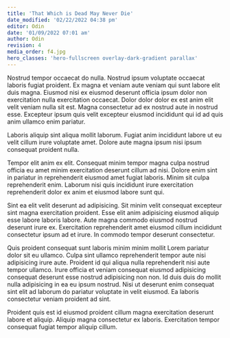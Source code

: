 ```yaml
---
title: 'That Which is Dead May Never Die'
date_modified: '02/22/2022 04:38 pm'
editor: Odin
date: '01/09/2022 07:01 am'
author: Odin
revision: 4
media_order: f4.jpg
hero_classes: 'hero-fullscreen overlay-dark-gradient parallax'
---
```


Nostrud tempor occaecat do nulla. Nostrud ipsum voluptate occaecat laboris fugiat proident. Ex magna et veniam aute veniam qui sunt labore elit duis magna. Eiusmod nisi ex eiusmod deserunt officia ipsum dolor non exercitation nulla exercitation occaecat. Dolor dolor dolor ex est anim elit velit veniam nulla sit est. Magna consectetur ad ex nostrud aute in nostrud esse. Excepteur ipsum quis velit excepteur eiusmod incididunt qui id ad quis anim ullamco enim pariatur.

Laboris aliquip sint aliqua mollit laborum. Fugiat anim incididunt labore ut eu velit cillum irure voluptate amet. Dolore aute magna ipsum nisi ipsum consequat proident nulla.

Tempor elit anim ex elit. Consequat minim tempor magna culpa nostrud officia eu amet minim exercitation deserunt cillum ad nisi. Dolore enim sint in pariatur in reprehenderit eiusmod amet fugiat laboris. Minim sit culpa reprehenderit enim. Laborum nisi quis incididunt irure exercitation reprehenderit dolor ex anim et eiusmod labore sunt qui.

Sint ea elit velit deserunt ad adipisicing. Sit minim velit consequat excepteur sint magna exercitation proident. Esse elit anim adipisicing eiusmod aliquip esse labore laboris labore. Aute magna commodo eiusmod nostrud deserunt irure ex. Exercitation reprehenderit amet eiusmod cillum incididunt consectetur ipsum ad et irure. In commodo tempor deserunt consectetur.

Quis proident consequat sunt laboris minim minim mollit Lorem pariatur dolor sit eu ullamco. Culpa sint ullamco reprehenderit tempor aute nisi adipisicing irure aute. Proident id qui aliqua nulla reprehenderit nisi aute tempor ullamco. Irure officia et veniam consequat eiusmod adipisicing consequat deserunt esse nostrud adipisicing non non. Id duis duis do mollit nulla adipisicing in ea eu ipsum nostrud. Nisi ut deserunt enim consequat sint elit ad laborum do pariatur voluptate in velit eiusmod. Ea laboris consectetur veniam proident ad sint.

Proident quis est id eiusmod proident cillum magna exercitation deserunt labore et aliquip. Aliquip magna consectetur ex laboris. Exercitation tempor consequat fugiat tempor aliquip cillum.